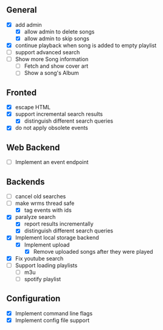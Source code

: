 ## General

- [X] add admin
  - [X] allow admin to delete songs
  - [X] allow admin to skip songs
- [X] continue playback when song is added to empty playlist
- [ ] support advanced search
- [ ] Show more Song information
  - [ ] Fetch and show cover art
  - [ ] Show a song's Album

## Fronted

- [X] escape HTML 
- [X] support incremental search results
  - [X] distinguish different search queries
- [X] do not apply obsolete events

## Web Backend

- [ ] Implement an event endpoint

## Backends

- [ ] cancel old searches
- [ ] make wrms thread safe
  - [X] tag events with ids
- [X] paralyze search
  - [X] report results incrementally
  - [X] distinguish different search queries
- [X] Implement local storage backend
  - [X] Implement upload
    - [X] Remove uploaded songs after they were played
- [X] Fix youtube search
- [ ] Support loading playlists
  - [ ] m3u
  - [ ] spotify playlist

## Configuration

- [X] Implement command line flags
- [X] Implement config file support
